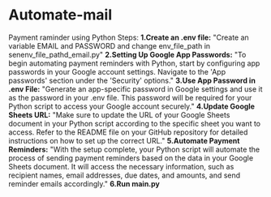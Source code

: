 # Automate-mail
Payment raminder using Python
Steps:
**1.Create an .env file:**
"Create an variable EMAIL and PASSWORD and change env_file_path in senenv_file_pathd_email.py"
**2.Setting Up Google App Passwords:**
"To begin automating payment reminders with Python, start by configuring app passwords in your Google account settings. Navigate to the 'App passwords' section under the 'Security' options."
**3.Use App Password in .env File:**
"Generate an app-specific password in Google settings and use it as the password in your .env file. This password will be required for your Python script to access your Google account securely."
**4.Update Google Sheets URL:**
"Make sure to update the URL of your Google Sheets document in your Python script according to the specific sheet you want to access. Refer to the README file on your GitHub repository for detailed instructions on how to set up the correct URL."
**5.Automate Payment Reminders:**
"With the setup complete, your Python script will automate the process of sending payment reminders based on the data in your Google Sheets document. It will access the necessary information, such as recipient names, email addresses, due dates, and amounts, and send reminder emails accordingly."
**6.Run main.py**
